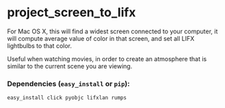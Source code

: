 # project_screen_to_lifx

For Mac OS X, this will find a widest screen connected to your computer, it will compute average value of color in that screen, and set all LIFX lightbulbs to that color.

Useful when watching movies, in order to create an atmosphere that is similar to the current scene you are viewing.

### Dependencies (`easy_install` or `pip`):

    easy_install click pyobjc lifxlan rumps
